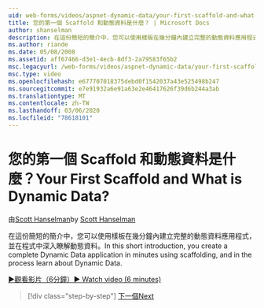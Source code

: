 ```yaml
---
uid: web-forms/videos/aspnet-dynamic-data/your-first-scaffold-and-what-is-dynamic-data
title: 您的第一個 Scaffold 和動態資料是什麼？ | Microsoft Docs
author: shanselman
description: 在這份簡短的簡介中，您可以使用樣板在幾分鐘內建立完整的動態資料應用程式，並在程式中深入瞭解動態資料。
ms.author: riande
ms.date: 05/08/2008
ms.assetid: aff67466-d3e1-4ecb-8df3-2a79583f65b2
msc.legacyurl: /web-forms/videos/aspnet-dynamic-data/your-first-scaffold-and-what-is-dynamic-data
msc.type: video
ms.openlocfilehash: e677707018375debd0f1542037a43e525498b247
ms.sourcegitcommit: e7e91932a6e91a63e2e46417626f39d6b244a3ab
ms.translationtype: MT
ms.contentlocale: zh-TW
ms.lasthandoff: 03/06/2020
ms.locfileid: "78618101"
---
```

# <a name="your-first-scaffold-and-what-is-dynamic-data"></a><span data-ttu-id="bb9cd-104">您的第一個 Scaffold 和動態資料是什麼？</span><span class="sxs-lookup"><span data-stu-id="bb9cd-104">Your First Scaffold and What is Dynamic Data?</span></span>

<span data-ttu-id="bb9cd-105">由[Scott Hanselman](https://github.com/shanselman)</span><span class="sxs-lookup"><span data-stu-id="bb9cd-105">by [Scott Hanselman](https://github.com/shanselman)</span></span>

<span data-ttu-id="bb9cd-106">在這份簡短的簡介中，您可以使用樣板在幾分鐘內建立完整的動態資料應用程式，並在程式中深入瞭解動態資料。</span><span class="sxs-lookup"><span data-stu-id="bb9cd-106">In this short introduction, you create a complete Dynamic Data application in minutes using scaffolding, and in the process learn about Dynamic Data.</span></span>

[<span data-ttu-id="bb9cd-107">&#9654;觀看影片（6分鐘）</span><span class="sxs-lookup"><span data-stu-id="bb9cd-107">&#9654; Watch video (6 minutes)</span></span>](https://channel9.msdn.com/Blogs/ASP-NET-Site-Videos/your-first-scaffold-and-what-is-dynamic-data)

> [!div class="step-by-step"]
> [<span data-ttu-id="bb9cd-108">下一個</span><span class="sxs-lookup"><span data-stu-id="bb9cd-108">Next</span></span>](how-do-i-enable-inline-gridview-editing.md)
